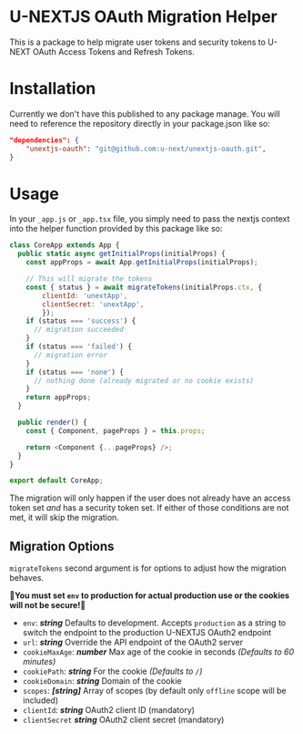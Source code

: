 # U-NEXTJS OAuth Migration Helper

This is a package to help migrate user tokens and security tokens to U-NEXT OAuth Access Tokens and Refresh Tokens.

# Installation

Currently we don't have this published to any package manage. You will need to reference the repository directly in your package.json like so:

```json
"dependencies": {
    "unextjs-oauth": "git@github.com:u-next/unextjs-oauth.git",
}
```

# Usage

In your `_app.js` or `_app.tsx` file, you simply need to pass the nextjs context into the helper function provided by this package like so:

```javascript
class CoreApp extends App {
  public static async getInitialProps(initialProps) {
    const appProps = await App.getInitialProps(initialProps);

    // This will migrate the tokens
    const { status } = await migrateTokens(initialProps.ctx, {
        clientId: 'unextApp',
        clientSecret: 'unextApp',
        });
    if (status === 'success') {
      // migration succeeded
    }
    if (status === 'failed') {
      // migration error
    }
    if (status === 'none') {
      // nothing done (already migrated or no cookie exists)
    }
    return appProps;
  }

  public render() {
    const { Component, pageProps } = this.props;

    return <Component {...pageProps} />;
  }
}

export default CoreApp;
```

The migration will only happen if the user does not already have an access token set _and_ has a security token set. If either of those conditions are not met, it will skip the migration.

## Migration Options

`migrateTokens` second argument is for options to adjust how the migration behaves.

**🚨You must set `env` to production for actual production use or the cookies will not be secure!🚨**

- `env`: **_string_** Defaults to development. Accepts `production` as a string to switch the endpoint to the production U-NEXTJS OAuth2 endpoint
- `url`: **_string_** Override the API endpoint of the OAuth2 server
- `cookieMaxAge`: **_number_** Max age of the cookie in seconds _(Defaults to 60 minutes)_
- `cookiePath`: **_string_** For the cookie _(Defaults to `/`)_
- `cookieDomain`: **_string_** Domain of the cookie
- `scopes`: **_[string]_** Array of scopes (by default only `offline` scope will be included)
- `clientId`: **_string_** OAuth2 client ID (mandatory)
- `clientSecret` **_string_** OAuth2 client secret (mandatory)
